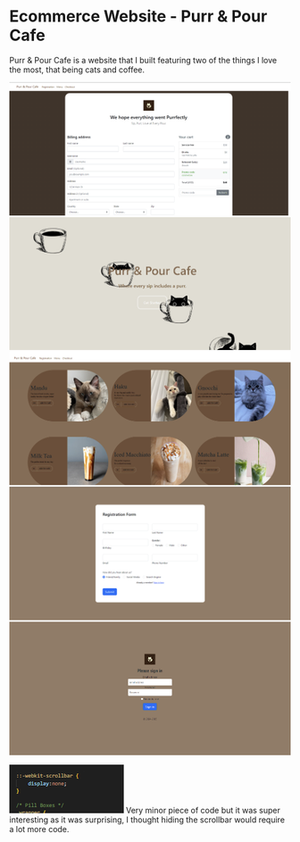 # Ecommerce Website - Purr & Pour Cafe
 
Purr & Pour Cafe is a website that I built featuring two of the things I love the most,
that being cats and coffee. 

<p>
<img src="images/screenshots/checkout.png">
<img src="images/screenshots/home.png">
<img src="images/screenshots/menu.png">
<img src="images/screenshots/registration.png">
<img src="images/screenshots/signin.png">
</p>

<img src="images/screenshots/interestingcode.png">
Very minor piece of code but it was super interesting as it was surprising, I thought hiding the scrollbar would require a lot more code.